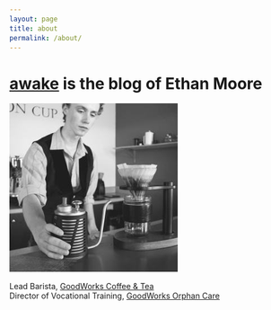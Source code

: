 ```yaml
---
layout: page
title: about
permalink: /about/
---
```

# [**awake**][0] is the blog of Ethan Moore  

![Ethan Moore][1]  

Lead Barista, [GoodWorks Coffee & Tea][2]  
Director of Vocational Training, [GoodWorks Orphan Care][3]   

 [0]: /
 [1]: /content/profile/profilecoffee-300x300.jpg
 [2]: http://www.drinkgoodworks.com "GoodWorks Coffee & Tea"
 [3]: http://www.goodworksorphancare.org "GoodWorks Orphan Care"  
